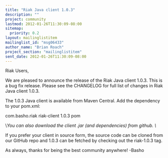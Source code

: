```yaml
---
title: "Riak Java client 1.0.3"
description: ""
project: community
lastmod: 2012-01-26T11:30:09-08:00
sitemap:
  priority: 0.2
layout: mailinglistitem
mailinglist_id: "msg06433"
author_name: "Brian Roach"
project_section: "mailinglistitem"
sent_date: 2012-01-26T11:30:09-08:00
---
```



Riak Users,

We are pleased to announce the release of the Riak Java client 1.0.3.
This is a bug fix release. Please see the
CHANGELOG
 for full list of changes in Riak Java client 1.0.3.

The 1.0.3 Java client is available from Maven Central. Add the dependency
to your pom.xml:


com.basho.riak
riak-client
1.0.3
pom


\\*You can also download the client .jar (and dependencies) from github.
\\*


If you prefer your client in source form, the source code can be cloned
from our GitHub repo  and 1.0.3
can be fetched by checking out the
riak-1.0.3
 tag.

As always, thanks for being the best community anywhere!
-Basho
